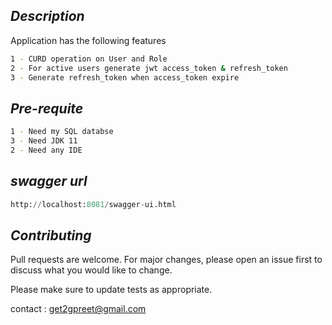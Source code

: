 ## _Description_

Application has the following features

```bash
1 - CURD operation on User and Role
2 - For active users generate jwt access_token & refresh_token
3 - Generate refresh_token when access_token expire
```

## _Pre-requite_

```bash
1 - Need my SQL databse
3 - Need JDK 11
2 - Need any IDE
```

## _swagger url_

```python
http://localhost:8081/swagger-ui.html
```

## _Contributing_

Pull requests are welcome. For major changes, please open an issue first to discuss what you would like to change.

Please make sure to update tests as appropriate.

contact : get2gpreet@gmail.com

